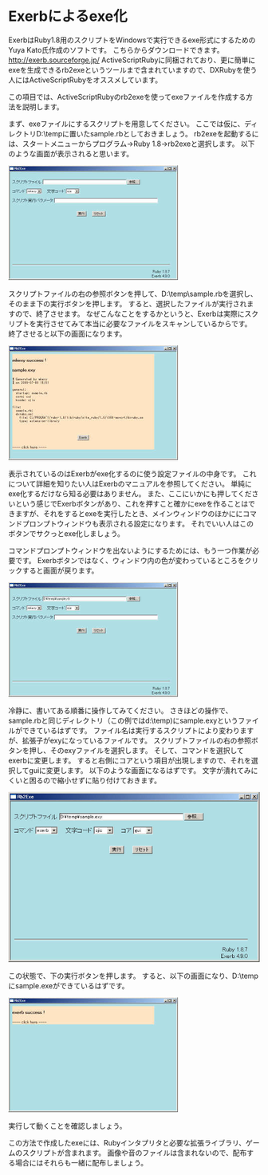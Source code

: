 # Exerbによるexe化

ExerbはRuby1.8用のスクリプトをWindowsで実行できるexe形式にするためのYuya Kato氏作成のソフトです。
こちらからダウンロードできます。
http://exerb.sourceforge.jp/
ActiveScriptRubyに同梱されており、更に簡単にexeを生成できるrb2exeというツールまで含まれていますので、DXRubyを使う人にはActiveScriptRubyをオススメしています。

この項目では、ActiveScriptRubyのrb2exeを使ってexeファイルを作成する方法を説明します。

まず、exeファイルにするスクリプトを用意してください。
ここでは仮に、ディレクトリD:\tempに置いたsample.rbとしておきましょう。
rb2exeを起動するには、スタートメニューからプログラム→Ruby 1.8→rb2exeと選択します。
以下のような画面が表示されると思います。

![sample](../images/gazou02.jpg)


スクリプトファイルの右の参照ボタンを押して、D:\temp\sample.rbを選択し、そのまま下の実行ボタンを押します。
すると、選択したファイルが実行されますので、終了させます。
なぜこんなことをするかというと、Exerbは実際にスクリプトを実行させてみて本当に必要なファイルをスキャンしているからです。
終了させると以下の画面になります。

![sample](../images/gazou03.jpg)

表示されているのはExerbがexe化するのに使う設定ファイルの中身です。
これについて詳細を知りたい人はExerbのマニュアルを参照してください。
単純にexe化するだけなら知る必要はありません。
また、ここにいかにも押してくださいという感じでExerbボタンがあり、これを押すこと確かにexeを作ることはできますが、それをするとexeを実行したとき、メインウィンドウのほかににコマンドプロンプトウィンドウも表示される設定になります。
それでいい人はこのボタンでサクっとexe化しましょう。

コマンドプロンプトウィンドウを出ないようにするためには、もう一つ作業が必要です。
Exerbボタンではなく、ウィンドウ内の色が変わっているところをクリックすると画面が戻ります。

![sample](../images/gazou04.jpg)

冷静に、書いてある順番に操作してみてください。
さきほどの操作で、sample.rbと同じディレクトリ（この例ではd:\temp)にsample.exyというファイルができているはずです。
ファイル名は実行するスクリプトにより変わりますが、拡張子がexyになっているファイルです。
スクリプトファイルの右の参照ボタンを押し、そのexyファイルを選択します。
そして、コマンドを選択してexerbに変更します。
すると右側にコアという項目が出現しますので、それを選択してguiに変更します。
以下のような画面になるはずです。
文字が潰れてみにくいと困るので縮小せずに貼り付けておきます。

![sample](../images/gazou05.jpg)

この状態で、下の実行ボタンを押します。
すると、以下の画面になり、D:\tempにsample.exeができているはずです。

![sample](../images/gazou06.jpg)

実行して動くことを確認しましょう。

この方法で作成したexeには、Rubyインタプリタと必要な拡張ライブラリ、ゲームのスクリプトが含まれます。
画像や音のファイルは含まれないので、配布する場合にはそれらも一緒に配布しましょう。

